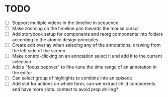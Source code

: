 # TODO

- [ ] Support multiple videos in the timeline in sequence
- [ ] Make zooming on the timeline pan towards the mouse cursor
- [ ] Add storybook setup for components and reorg components into folders according to the atomic design principles
- [ ] Create edit overlay when selecing any of the annotations, drawing from the left side of the screen
- [ ] Make control-clicking on an annotation select it and add it to the current selection
- [ ] Add a "focus popover" to fine-tune the time range of an annotation in the editor
- [ ] Can select group of highlights to combine into an episode
- [ ] Add slot for actions on whole form, can we extract child components and have more slots. context to avoid prop drilling?
